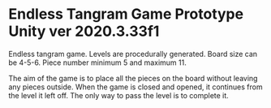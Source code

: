 # Endless Tangram Game Prototype	Unity ver 2020.3.33f1

Endless tangram game. Levels are procedurally generated.
Board size can be 4-5-6.
Piece number minimum 5 and maximum 11.

The aim of the game is to place all the pieces on the board without leaving any pieces outside.
When the game is closed and opened, it continues from the level it left off. The only way to pass the level is to complete it. 

